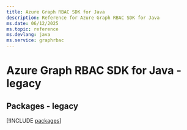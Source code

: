 ```yaml
---
title: Azure Graph RBAC SDK for Java
description: Reference for Azure Graph RBAC SDK for Java
ms.date: 06/12/2025
ms.topic: reference
ms.devlang: java
ms.service: graphrbac
---
```

# Azure Graph RBAC SDK for Java - legacy
## Packages - legacy
[!INCLUDE [packages](graph-rbac-index.md)]